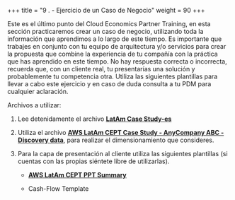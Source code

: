 +++ 
title = "9 . - Ejercicio de un Caso de Negocio" 
weight = 90
+++

Este es el último punto del Cloud Economics Partner Training, en esta sección practicaremos crear un caso de negocio, utilizando toda la información que aprendimos a lo largo de este tiempo. Es importante que trabajes en conjunto con tu equipo de arquitectura y/o servicios para crear la propuesta que combine la experiencia de tu compañía con la práctica que has aprendido en este tiempo. No hay respuesta correcta o incorrecta, recuerda que, con un cliente real, tu presentarías una solución y probablemente tu competencia otra. Utiliza las siguientes plantillas para llevar a cabo este ejercicio y en caso de duda consulta a tu PDM para cualquier aclaración.

Archivos a utilizar:

1. Lee detenidamente el archivo <a href="https://d3csjjh7wiff1l.cloudfront.net/LatAm_Case_Study-es.pdf" target="_blank">**LatAm Case Study-es**</a>

1. Utiliza el archivo <a href="https://d3csjjh7wiff1l.cloudfront.net/AWS_LatAm_CEPT_Case_Study_-_AnyCompany_ABC_-_Discovery_data.xlsx" target="_blank">**AWS LatAm CEPT Case Study - AnyCompany ABC - Discovery data**</a>, para realizar el dimensionamiento que consideres.

1. Para la capa de presentación al cliente utiliza las siguientes plantillas (si cuentas con las propias siéntete libre de utilizarlas).

    - <a href="https://d3csjjh7wiff1l.cloudfront.net/AWS_LatAm_CEPT_PPT_Summary.pptx" target="_blank">**AWS LatAm CEPT PPT Summary**</a>

    - Cash-Flow Template
